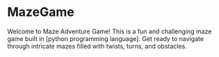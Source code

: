 # MazeGame
Welcome to Maze Adventure Game! This is a fun and challenging maze game built in [python programming language]. Get ready to navigate through intricate mazes filled with twists, turns, and obstacles.
